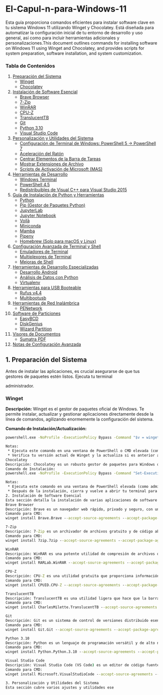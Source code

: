 
# El-Capul-n-para-Windows-11
Esta guía proporciona comandos eficientes para instalar software clave en tu sistema Windows 11 utilizando Winget y Chocolatey. Está diseñada para automatizar la configuración inicial de tu entorno de desarrollo y uso general, así como para incluir herramientas adicionales y personalizaciones.This document outlines commands for installing software on Windows 11 using Winget and Chocolatey, and provides scripts for system preparation, software installation, and system customization.



### Tabla de Contenidos

1.  [Preparación del Sistema](#preparación-del-sistema)
    * [Winget](#winget)
    * [Chocolatey](#chocolatey)
2.  [Instalación de Software Esencial](#instalación-de-software-esencial)
    * [Brave Browser](#brave-browser)
    * [7-Zip](#7-zip)
    * [WinRAR](#winrar)
    * [CPU-Z](#cpu-z)
    * [TranslucentTB](#translucenttb)
    * [Git](#git)
    * [Python 3.10](#python-310)
    * [Visual Studio Code](#visual-studio-code)
3.  [Personalización y Utilidades del Sistema](#personalización-y-utilidades-del-sistema)
    * [Configuración de Terminal de Windows: PowerShell 5 -> PowerShell 7](#configuración-de-terminal-de-windows-powershell-5---powershell-7)
    * [Aceleración del Ratón](#aceleración-del-ratón)
    * [Centrar Elementos de la Barra de Tareas](#centrar-elementos-de-la-barra-de-tareas)
    * [Mostrar Extensiones de Archivo](#mostrar-extensiones-de-archivo)
    * [Scripts de Activación de Microsoft (MAS)](#scripts-de-activación-de-microsoft-mas)
4.  [Herramientas de Desarrollo](#herramientas-de-desarrollo)
    * [Windows Terminal](#windows-terminal)
    * [PowerShell 4.5](#powershell-45)
    * [Redistribuibles de Visual C++ para Visual Studio 2015](#redistribuibles-de-visual-c-para-visual-studio-2015)
5.  [Guía de Instalación de Python y Herramientas](#guía-de-instalación-de-python-y-herramientas)
    * [Python](#python)
    * [Pip (Gestor de Paquetes Python)](#pip-gestor-de-paquetes-python)
    * [JupyterLab](#jupyterlab)
    * [Jupyter Notebook](#jupyter-notebook)
    * [Voilà](#voilà)
    * [Miniconda](#miniconda)
    * [Mamba](#mamba)
    * [Pipenv](#pipenv)
    * [Homebrew (Solo para macOS y Linux)](#homebrew-solo-para-macos-y-linux)
6.  [Configuración Avanzada de Terminal y Shell](#configuración-avanzada-de-terminal-y-shell)
    * [Emuladores de Terminal](#emuladores-de-terminal)
    * [Multiplexores de Terminal](#multiplexores-de-terminal)
    * [Mejoras de Shell](#mejoras-de-shell)
7.  [Herramientas de Desarrollo Especializadas](#herramientas-de-desarrollo-especializadas)
    * [Desarrollo Android](#desarrollo-android)
    * [Análisis de Datos con Python](#análisis-de-datos-con-python)
    * [Virtualenv](#virtualenv)
8.  [Herramientas para USB Booteable](#herramientas-para-usb-booteable)
    * [Rufus v4.4](#rufus-v44)
    * [Multibootusb](#multibootusb)
9.  [Herramientas de Red Inalámbrica](#herramientas-de-red-inalámbrica)
    * [PENetwork](#penetwork)
10. [Software de Particiones](#software-de-particiones)
    * [EasyBCD](#easybcd)
    * [DiskGenius](#diskgenius)
    * [Wizard Partition](#wizard-partition)
11. [Visores de Documentos](#visores-de-documentos)
    * [Sumatra PDF](#sumatra-pdf)
12. [Notas de Configuración Avanzada](#notas-de-configuración-avanzada)



## 1. Preparación del Sistema

Antes de instalar las aplicaciones, es crucial asegurarse de que tus gestores de paquetes estén listos. Ejecuta tu terminal 


 administrador.

### Winget

**Descripción:** Winget es el gestor de paquetes oficial de Windows. Te permite instalar, actualizar y gestionar aplicaciones directamente desde la línea de comandos, agilizando enormemente la configuración del sistema.

**Comando de Instalación/Actualización:**

``` cmd
powershell.exe -NoProfile -ExecutionPolicy Bypass -Command "$v = winget -v; if ([version]($v.TrimStart('v')) -lt [version]'1.7.0') { Write-Output 'Old winget version detected, upgrading...'; Set-Location $env:USERPROFILE; Invoke-WebRequest -Uri '[https://aka.ms/getwinget](https://aka.ms/getwinget)' -OutFile 'winget.msixbundle'; Add-AppPackage -ForceApplicationShutdown .\winget.msixbundle; Remove-Item .\winget.msixbundle } else { Write-Output 'Winget is already up to date, skipping upgrade.' }"

Notas:
 * Ejecuta este comando en una ventana de PowerShell o CMD elevada (como administrador).
 * Verifica tu versión actual de Winget y la actualiza si es anterior a la 1.7.0.
Chocolatey
Descripción: Chocolatey es un robusto gestor de paquetes para Windows que funciona sin problemas con herramientas de línea de comandos como PowerShell. Proporciona acceso a un vasto repositorio de aplicaciones y herramientas, lo que facilita y hace repetibles las instalaciones.
Comando de Instalación:
powershell.exe -NoProfile -ExecutionPolicy Bypass -Command "Set-ExecutionPolicy Bypass -Scope Process -Force; [System.Net.ServicePointManager]::SecurityProtocol = [System.Net.ServicePointManager]::SecurityProtocol -bor 3072; iex ((New-Object System.Net.WebClient).DownloadString('[https://community.chocolatey.org/install.ps1](https://community.chocolatey.org/install.ps1)'))"

Notas:
 * Ejecuta este comando en una ventana de PowerShell elevada (como administrador).
 * Después de la instalación, cierra y vuelve a abrir tu terminal para asegurarte de que Chocolatey se haya añadido al PATH de tu sistema.
2. Instalación de Software Esencial
Esta sección detalla la instalación de varias aplicaciones de software esenciales utilizando los gestores de paquetes configurados previamente.
Brave Browser
Descripción: Brave es un navegador web rápido, privado y seguro, con un bloqueador de anuncios integrado y protección contra el rastreo, mejorando tu experiencia en línea.
Comando para CMD:
winget install Brave.Brave --accept-source-agreements --accept-package-agreements --force

7-Zip
Descripción: 7-Zip es un archivador de archivos gratuito y de código abierto para Windows con una alta relación de compresión, compatible con una amplia gama de formatos de archivo.
Comando para CMD:
winget install 7zip.7zip --accept-source-agreements --accept-package-agreements --force

WinRAR
Descripción: WinRAR es una potente utilidad de compresión de archivos que te permite crear, gestionar y extraer archivos en formato RAR y ZIP, entre otros.
Comando para CMD:
winget install RARLab.WinRAR --accept-source-agreements --accept-package-agreements --force

CPU-Z
Descripción: CPU-Z es una utilidad gratuita que proporciona información detallada sobre los principales dispositivos de tu sistema, incluyendo el nombre del procesador, la velocidad del núcleo y las especificaciones de la memoria.
Comando para CMD:
winget install CPUID.CPU-Z --accept-source-agreements --accept-package-agreements --force

TranslucentTB
Descripción: TranslucentTB es una utilidad ligera que hace que la barra de tareas de Windows sea translúcida o completamente transparente, ofreciendo una estética de escritorio más limpia.
Comando para CMD:
winget install CharlesMilette.TranslucentTB --accept-source-agreements --accept-package-agreements --force

Git
Descripción: Git es un sistema de control de versiones distribuido esencial para el desarrollo de software. Te permite rastrear cambios en el código, colaborar con otros y gestionar el historial del proyecto.
Comando para CMD:
winget install Git.Git --accept-source-agreements --accept-package-agreements --force

Python 3.10
Descripción: Python es un lenguaje de programación versátil y de alto nivel ampliamente utilizado para el desarrollo web, análisis de datos, inteligencia artificial y más. Este comando instala la versión 3.10.
Comando para CMD:
winget install Python.Python.3.10 --accept-source-agreements --accept-package-agreements --force

Visual Studio Code
Descripción: Visual Studio Code (VS Code) es un editor de código fuente gratuito, potente y ligero desarrollado por Microsoft. Soporta varios lenguajes de programación y ofrece una amplia personalización a través de extensiones.
Comando para CMD:
winget install Microsoft.VisualStudioCode --accept-source-agreements --accept-package-agreements --force

3. Personalización y Utilidades del Sistema
Esta sección cubre varios ajustes y utilidades ese
